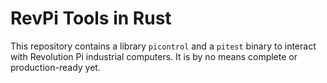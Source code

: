 # RevPi Tools in Rust

This repository contains a library `picontrol` and a `pitest` binary to interact with Revolution Pi industrial computers.
It is by no means complete or production-ready yet.